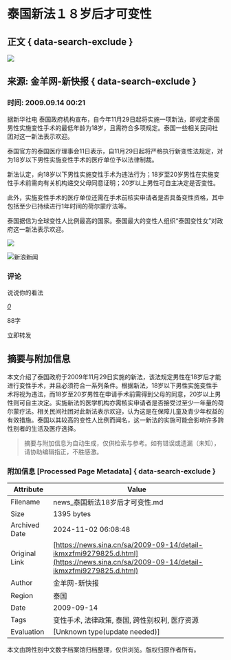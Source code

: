 # 泰国新法１８岁后才可变性

## 正文 { data-search-exclude }


_![](https://n.sinaimg.cn/default/622af858/20181010/default_avatar.jpg)_

## 来源: 金羊网-新快报 { data-search-exclude }

### 时间: 2009.09.14 00:21

据新华社电 泰国政府机构宣布，自今年11月29日起将实施一项新法，即规定泰国男性实施变性手术的最低年龄为18岁，且需符合多项规定。泰国一些相关民间社团对这一新法表示欢迎。

泰国官方的泰国医疗理事会11日表示，自11月29日起将严格执行新变性法规定，对为18岁以下男性实施变性手术的医疗单位予以法律制裁。

新法认定，向18岁以下男性实施变性手术为违法行为；18岁至20岁男性在实施变性手术前需向有关机构递交父母同意证明；20岁以上男性可自主决定是否变性。

此外，实施变性手术的医疗单位还需在手术前核实申请者是否具备变性资格，其中包括至少已持续进行1年时间的荷尔蒙疗法等。

泰国据信为全球变性人比例最高的国家。泰国最大的变性人组织“泰国变性女”对政府这一新法表示欢迎。

![](https://n.sinaimg.cn/default/2fb77759/20151125/320X320.png)

![新浪新闻](https://n.sinaimg.cn/default/80905340/20200331/sinalogo.png)

### 评论
说说你的看法

[_0_](https://cmnt.sina.cn/index?product=comos&index=kmxzfmi9279825&tj_ch=news&is_clear=0)

88字

立即转发
<!-- tcd_original_link https://news.sina.cn/sa/2009-09-14/detail-ikmxzfmi9279825.d.html -->
## 摘要与附加信息

<!-- tcd_abstract -->
本文介绍了泰国政府于2009年11月29日实施的新法，该法规定男性在18岁后才能进行变性手术，并且必须符合一系列条件。根据新法，18岁以下男性实施变性手术将视为违法，而18岁至20岁男性在申请手术前需得到父母的同意，20岁以上男性则可自主决定。实施新法的医学机构亦需核实申请者是否接受过至少一年量的荷尔蒙疗法。相关民间社团对此新法表示欢迎，认为这是在保障儿童及青少年权益的有效措施。泰国以其较高的变性人比例而闻名，这一新法的实施可能会影响许多跨性别者的生活及医疗选择。
<!-- tcd_abstract_end -->

> 摘要与附加信息为自动生成，仅供检索与参考。如有错误或遗漏（未知），请协助编辑指正，不胜感激。

### 附加信息 [Processed Page Metadata] { data-search-exclude }

| Attribute       | Value                                  |
|-----------------|----------------------------------------|
| Filename        | news_泰国新法18岁后才可变性.md                             |
| Size            | 1395 bytes                           |
| Archived Date   | 2024-11-02 06:08:48                             |
| Original Link   | [https://news.sina.cn/sa/2009-09-14/detail-ikmxzfmi9279825.d.html](https://news.sina.cn/sa/2009-09-14/detail-ikmxzfmi9279825.d.html)                       |
| Author          | 金羊网-新快报                               |
| Region          | 泰国                               |
| Date            | 2009-09-14                                 |
| Tags            | 变性手术, 法律政策, 泰国, 跨性别权利, 医疗资源                                 |
| Evaluation            | [Unknown type(update needed)]                                 |
<!-- tcd_table_end -->

本文由跨性别中文数字档案馆归档整理，仅供浏览。版权归原作者所有。
